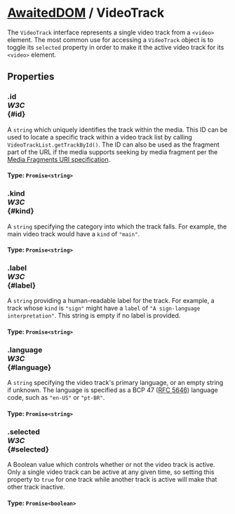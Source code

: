 # [AwaitedDOM](/docs/basic-interfaces/awaited-dom) <span>/</span> VideoTrack

<div class='overview'><span class="seoSummary">The <code>VideoTrack</code> interface represents a single video track from a <code>&lt;video&gt;</code> element.</span> The most common use for accessing a <code>VideoTrack</code> object is to toggle its <code>selected</code> property in order to make it the active video track for its <code>&lt;video&gt;</code> element.</div>

## Properties

### .id <div class="specs"><i>W3C</i></div> {#id}

A `string` which uniquely identifies the track within the media. This ID can be used to locate a specific track within a video track list by calling <code>VideoTrackList.getTrackById()</code>. The ID can also be used as the fragment part of the URL if the media supports seeking by media fragment per the <a class="external" href="https://www.w3.org/TR/media-frags/" rel="noopener">Media Fragments URI specification</a>.

#### **Type**: `Promise<string>`

### .kind <div class="specs"><i>W3C</i></div> {#kind}

A `string` specifying the category into which the track falls. For example, the main video track would have a <code>kind</code> of <code>"main"</code>.

#### **Type**: `Promise<string>`

### .label <div class="specs"><i>W3C</i></div> {#label}

A `string` providing a human-readable label for the track. For example, a track whose <code>kind</code> is <code>"sign"</code> might have a <code>label</code> of <code>"A sign-language interpretation"</code>. This string is empty if no label is provided.

#### **Type**: `Promise<string>`

### .language <div class="specs"><i>W3C</i></div> {#language}

A `string` specifying the video track's primary language, or an empty string if unknown. The language is specified as a BCP 47 (<a class="external" href="https://tools.ietf.org/html/rfc5646" rel="noopener">RFC 5646</a>) language code, such as <code>"en-US"</code> or <code>"pt-BR"</code>.

#### **Type**: `Promise<string>`

### .selected <div class="specs"><i>W3C</i></div> {#selected}

A Boolean value which controls whether or not the video track is active. Only a single video track can be active at any given time, so setting this property to <code>true</code> for one track while another track is active will make that other track inactive.

#### **Type**: `Promise<boolean>`

